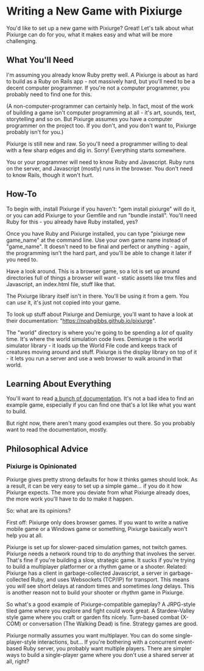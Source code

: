 # Writing a New Game with Pixiurge

You'd like to set up a new game with Pixiurge? Great! Let's talk about
what Pixiurge can do for you, what it makes easy and what will be more
challenging.

## What You'll Need

I'm assuming you already know Ruby pretty well. A Pixiurge is about as
hard to build as a Ruby on Rails app - not massively hard, but you'll
need to be a decent computer programmer. If you're not a computer
programmer, you probably need to find one for this.

(A non-computer-programmer can certainly help. In fact, most of the
work of building a game isn't computer programming at all - it's art,
sounds, text, storytelling and so on. But Pixiurge assumes you have a
computer programmer on the project too. If you don't, and you don't
want to, Pixiurge probably isn't for you.)

Pixiurge is still new and raw. So you'll need a programmer willing to
deal with a few sharp edges and dig in. Sorry! Everything starts
somewhere.

You or your programmer will need to know Ruby and Javascript. Ruby
runs on the server, and Javascript (mostly) runs in the browser. You
don't need to know Rails, though it won't hurt.

## How-To

To begin with, install Pixiurge if you haven't: "gem install pixiurge"
will do it, or you can add Pixiurge to your Gemfile and run "bundle
install". You'll need Ruby for this - you already have Ruby installed,
yes?

Once you have Ruby and Pixiurge installed, you can type "pixiurge new
game_name" at the command line. Use your own game name instead of
"game_name". It doesn't need to be final and perfect or anything -
again, the programming isn't the hard part, and you'll be able to
change it later if you need to.

Have a look around. This is a browser game, so a lot is set up around
directories full of things a browser will want - static assets like
tmx files and Javascript, an index.html file, stuff like that.

The Pixiurge library itself isn't in there. You'll be using it from a
gem. You can *use* it, it's just not copied into your game.

To look up stuff about Pixiurge and Demiurge, you'll want to have a
look at their documentation: "https://noahgibbs.github.io/pixiurge".

The "world" directory is where you're going to be spending a *lot* of
quality time. It's where the world simulation code lives. Demiurge is
the world simulator library - it loads up the World File code and
keeps track of creatures moving around and stuff. Pixiurge is the
display library on top of it - it lets you run a server and use a web
browser to walk around in that world.

## Learning About Everything

You'll want to read [a bunch of
documentation](https://noahgibbs.github.io/pixiurge). It's not a bad
idea to find an example game, especially if you can find one that's a
lot like what you want to build.

But right now, there aren't many good examples out there. So you
probably want to read the documentation, mostly.

## Philosophical Advice

### Pixiurge is Opinionated

Pixiurge gives pretty strong defaults for how it thinks games should
look. As a result, it can be very easy to set up a simple game... if
you do it how Pixiurge expects. The more you deviate from what
Pixiurge already does, the more work you'll have to do to make it
happen.

So: what are its opinions?

First off: Pixiurge only does browser games. If you want to write a
native mobile game or a Windows game or something, Pixiurge basically
won't help you at all.

Pixiurge is set up for slower-paced simulation games, not twitch
games. Pixiurge needs a network round trip to do *anything* that
involves the server. That's fine if you're building a slow, strategic
game. It sucks if you're trying to build a multiplayer platformer or a
rhythm game or a shooter. Related: Pixiurge has a client in
garbage-collected Javascript, a server in garbage-collected Ruby, and
uses Websockets (TCP/IP) for transport. This means you *will* see
short delays at random times and sometimes _long_ delays. This is
another reason not to build your shooter or rhythm game in Pixiurge.

So what's a good example of Pixiurge-compatible gameplay? A JRPG-style
tiled game where you explore and fight could work great. A
Stardew-Valley style game where you craft or garden fits
nicely. Turn-based combat (X-COM) or conversation (The Walking Dead)
is fine. Strategy games are good.

Pixiurge normally assumes you want multiplayer. You can do some
single-player-style interactions, but... If you're bothering with a
concurrent event-based Ruby server, you probably want multiple
players. There are simpler ways to build a single-player game where
you don't use a shared server at all, right?
